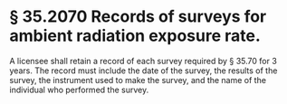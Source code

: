 # § 35.2070   Records of surveys for ambient radiation exposure rate.

A licensee shall retain a record of each survey required by § 35.70 for 3 years. The record must include the date of the survey, the results of the survey, the instrument used to make the survey, and the name of the individual who performed the survey. 





